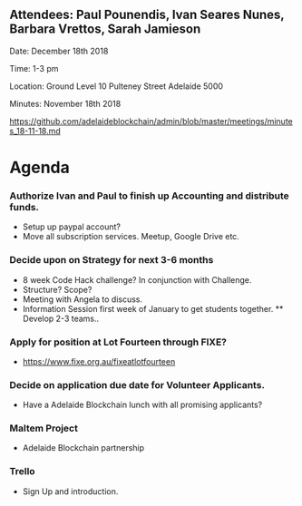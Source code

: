 

## Attendees: Paul Pounendis, Ivan Seares Nunes, Barbara Vrettos, Sarah Jamieson

Date: December 18th 2018

Time: 1-3 pm

Location: Ground Level 10 Pulteney Street Adelaide 5000

Minutes: November 18th 2018

https://github.com/adelaideblockchain/admin/blob/master/meetings/minutes_18-11-18.md

# Agenda

### Authorize Ivan and Paul to finish up Accounting and distribute funds. 
* Setup up paypal account?
* Move all subscription services. Meetup, Google Drive etc. 

### Decide upon on Strategy for next 3-6 months
* 8 week Code Hack challenge? In conjunction with Challenge.
* Structure? Scope?
* Meeting with Angela to discuss. 
* Information Session first week of January to get students together.
** Develop 2-3 teams.. 

### Apply for position at Lot Fourteen through FIXE?
* https://www.fixe.org.au/fixeatlotfourteen 

### Decide on application due date for Volunteer Applicants. 
* Have a Adelaide Blockchain lunch with all promising applicants?

### Maltem Project
* Adelaide Blockchain partnership

### Trello
* Sign Up and introduction. 
  


    
  


